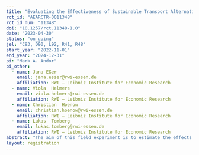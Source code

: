 ```yaml
---
title: "Evaluating the Effectiveness of Sustainable Transport Alternatives in Reducing Car Use: A Large-Scale Field Test"
rct_id: "AEARCTR-0011348"
rct_id_num: "11348"
doi: "10.1257/rct.11348-1.0"
date: "2023-04-30"
status: "on_going"
jel: "C93, D90, L92, R41, R48"
start_year: "2022-11-01"
end_year: "2024-12-31"
pi: "Mark A. Andor"
pi_other:
  - name: Jana Eßer
    email: jana.esser@rwi-essen.de
    affiliation: RWI – Leibniz Institute for Economic Research
  - name: Viola  Helmers
    email: viola.helmers@rwi-essen.de
    affiliation: RWI – Leibniz Institute for Economic Research
  - name: Christian  Hoenow
    email: christian.hoenow@rwi-essen.de
    affiliation: RWI – Leibniz Institute for Economic Research
  - name: Lukas  Tomberg
    email: lukas.tomberg@rwi-essen.de
    affiliation: RWI – Leibniz Institute for Economic Research
abstract: "The aim of this field experiment is to estimate the effects of offering alternative means of transport on car use. Specifically, the alternative means of transport are electric bicycles (e-bikes) and tickets for nationwide access to local and regional public transport, both for a period of 6 months and free of charge."
layout: registration
---
```


